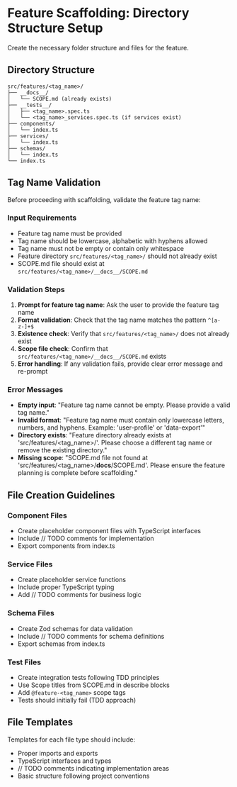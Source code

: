 # Feature Scaffolding: Directory Structure Setup

Create the necessary folder structure and files for the feature.

## Directory Structure

```
src/features/<tag_name>/
├── __docs__/
│   └── SCOPE.md (already exists)
├── __tests__/
│   ├── <tag_name>.spec.ts
│   └── <tag_name>_services.spec.ts (if services exist)
├── components/
│   └── index.ts
├── services/
│   └── index.ts
├── schemas/
│   └── index.ts
└── index.ts
```

## Tag Name Validation

Before proceeding with scaffolding, validate the feature tag name:

### Input Requirements

- Feature tag name must be provided
- Tag name should be lowercase, alphabetic with hyphens allowed
- Tag name must not be empty or contain only whitespace
- Feature directory `src/features/<tag_name>/` should not already exist
- SCOPE.md file should exist at `src/features/<tag_name>/__docs__/SCOPE.md`

### Validation Steps

1. **Prompt for feature tag name**: Ask the user to provide the feature tag name
2. **Format validation**: Check that the tag name matches the pattern `^[a-z-]+$`
3. **Existence check**: Verify that `src/features/<tag_name>/` does not already exist
4. **Scope file check**: Confirm that `src/features/<tag_name>/__docs__/SCOPE.md` exists
5. **Error handling**: If any validation fails, provide clear error message and re-prompt

### Error Messages

- **Empty input**: "Feature tag name cannot be empty. Please provide a valid tag name."
- **Invalid format**: "Feature tag name must contain only lowercase letters, numbers, and hyphens. Example: 'user-profile' or 'data-export'"
- **Directory exists**: "Feature directory already exists at 'src/features/<tag_name>/'. Please choose a different tag name or remove the existing directory."
- **Missing scope**: "SCOPE.md file not found at 'src/features/<tag_name>/__docs__/SCOPE.md'. Please ensure the feature planning is complete before scaffolding."



## File Creation Guidelines

### Component Files
- Create placeholder component files with TypeScript interfaces
- Include // TODO comments for implementation
- Export components from index.ts

### Service Files
- Create placeholder service functions
- Include proper TypeScript typing
- Add // TODO comments for business logic

### Schema Files
- Create Zod schemas for data validation
- Include // TODO comments for schema definitions
- Export schemas from index.ts

### Test Files
- Create integration tests following TDD principles
- Use Scope titles from SCOPE.md in describe blocks
- Add `@feature-<tag_name>` scope tags
- Tests should initially fail (TDD approach)

## File Templates

Templates for each file type should include:
- Proper imports and exports
- TypeScript interfaces and types
- // TODO comments indicating implementation areas
- Basic structure following project conventions
